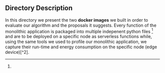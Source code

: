 ## Directory Description

In this directory we present the two **docker images** we built in order to evaluate our algorithm and the proposals it suggests. 
Every function of the monolithic application is packaged into multiple indepenent python files [^1] and are to be deployed on a specific node as serverless 
functions while, using the same tools we used to profile our monolithic application, we capture their run-time and energy consumption on the 
specific node (edge device)[^2]. 

[^1]: 
